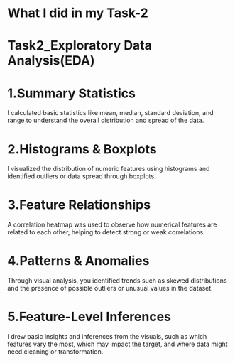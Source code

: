 # What I did in my Task-2
# Task2_Exploratory Data Analysis(EDA) 

# 1.Summary Statistics
I calculated basic statistics like mean, median, standard deviation, and range to understand the overall distribution and spread of the data.

# 2.Histograms & Boxplots
I visualized the distribution of numeric features using histograms and identified outliers or data spread through boxplots.

# 3.Feature Relationships
A correlation heatmap was used to observe how numerical features are related to each other, helping to detect strong or weak correlations.

# 4.Patterns & Anomalies
Through visual analysis, you identified trends such as skewed distributions and the presence of possible outliers or unusual values in the dataset.

# 5.Feature-Level Inferences
I drew basic insights and inferences from the visuals, such as which features vary the most, which may impact the target, and where data might need cleaning or transformation.
